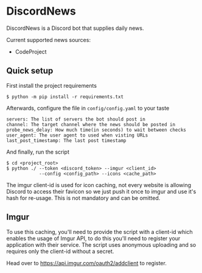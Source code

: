 # DiscordNews
DiscordNews is a Discord bot that supplies daily news.

Current supported news sources:
* CodeProject

## Quick setup
First install the project requirements
```plaintext
$ python -m pip install -r requirements.txt
```
Afterwards, configure the file in `config/config.yaml` to your taste
```plaintext
servers: The list of servers the bot should post in
channel: The target channel where the news should be posted in
probe_news_delay: How much time(in seconds) to wait between checks
user_agent: The user agent to used when visting URLs
last_post_timestamp: The last post timestamp
```
And finally, run the script
```shell
$ cd <project_root>
$ python ./ --token <discord_token> --imgur <client_id>
            --config <config_path> --icons <cache_path>
```

The imgur client-id is used for icon caching, not every website is allowing Discord to access their favicon so we just push it once to imgur and use it's hash for re-usage. This is not mandatory and can be omitted.

## Imgur
To use this caching, you'll need to provide the script with a client-id which enables the usage of Imgur API, to do this you'll need to register your application with their service.
The script uses anonymous uploading and so requires only the client-id without a secret.

Head over to https://api.imgur.com/oauth2/addclient to register.